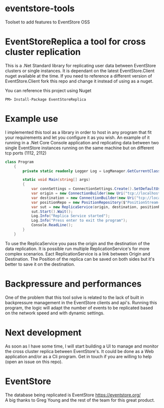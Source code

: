 # eventstore-tools
Toolset to add features to EventStore OSS  

# EventStoreReplica a tool for cross cluster replication
This is a .Net Standard library for replicating user data between EventStore clusters or single instances. It is dependant on the latest EventStore.Client nuget available at the time. If you need to reference a different version of EventStore.Client fork this repo and change it instead of using as a nuget.  
  
You can reference this project using Nuget
```
PM> Install-Package EventStoreReplica  
```

# Example use
I implemented this tool as a library in order to host in any program that fit your requirements and let you configure it as you wish. 
An example of it running in a .Net Core Console application and replicating data between two single EventStore instances running on the same machine but on different tcp ports (1112, 2112)  
```c#
class Program
    {
        private static readonly Logger Log = LogManager.GetCurrentClassLogger();

        static void Main(string[] args)
        {
            var connSettings = ConnectionSettings.Create().SetDefaultUserCredentials(new UserCredentials("admin", "changeit"));
            var origin = new ConnectionBuilder(new Uri("tcp://localhost:1112"), connSettings, "origin-01");
            var destination = new ConnectionBuilder(new Uri("tcp://localhost:2112"), connSettings, "destination-01");
            var positionRepo = new PositionRepository($"PositionStream-{destination.ConnectionName}", "PositionUpdated", destination);
            var sut = new ReplicaService(origin, destination, positionRepo, null, 1000, false);
            sut.Start().Wait();
            Log.Info("Replica Service started");            
            Log.Info("Press enter to exit the program");
            Console.ReadLine();
        }
    }
```
To use the ReplicaService you pass the origin and the destination of the data replication. It is possible run multiple ReplicationService's for more complex scenarios. Eact ReplicationService is a link between Origin and Destination. The Position of the replica can be saved on both sides but it's better to save it on the destination. 

# Backpressure and performances 
One of the problem that this tool solve is related to the lack of built in backpressure management in the EventStore clients and api's. Running this program, the logic will adapt the number of events to be replicated based on the network speed and with dynamic settings.
  
# Next development  
As soon as I have some time, I will start building a UI to manage and monitor the cross cluster replica between EventStore's. It could be done as a Web application and/or as a Cli program. Get in touch if you are willing to help (open an issue on this repo).
  
# EventStore
The database being replicated is EventStore https://eventstore.org/   
A big thanks to Greg Young and the rest of the team for this great product.